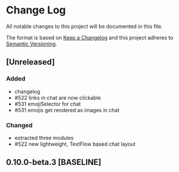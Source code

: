 # Change Log
All notable changes to this project will be documented in this file.

The format is based on [Keep a Changelog](http://keepachangelog.com/)
and this project adheres to [Semantic Versioning](http://semver.org/).

## [Unreleased]
### Added
- changelog
- #522 links in chat are now clickable
- #531 emojiSelector for chat
- #531 emojis get rendered as images in chat

### Changed
- extracted three modules
- #522 new lightweight, TextFlow based chat layout

## 0.10.0-beta.3 [BASELINE]
